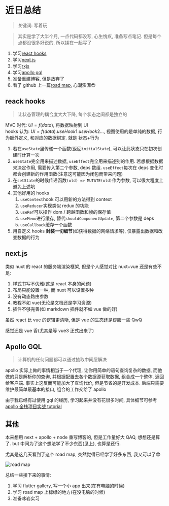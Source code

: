 # 近日总结

> 关键词: 写着玩

> 其实是学了大半个月, 一点代码都没写, 心生愧疚, 准备写点笔记. 但是每个点都没很多好说的, 所以揉在一起写了

1. 学习[react hooks](https://zh-hans.reactjs.org/docs/hooks-intro.html)
2. 学习[next.js](https://nextjs.frontendx.cn/)
3. 学习[rxjs](https://cn.rx.js.org/)
4. 学习[apollo gql](https://www.apollographql.com/)
5. 准备重建博客, 但是放弃了
6. 看了 github 上一篇[road map](https://github.com/kamranahmedse/developer-roadmap), 心潮澎湃:heart_eyes:

## reack hooks

> 让状态管理的耦合度大大下降, 每个状态之间都是独立的

MVC 时代: $UI = f(data)$, 将数据映射到 UI  
hooks 认为: $UI=f(data).useHook1.useHook2...$, 视图使用的是单纯的数据, 行为额外定义, 和对应的数据绑定. 就是 状态+行为

1. 若在`useState`里传递一个函数(返回`initialState`), 可以让此状态只在初次创建时计算一次
2. `useState`完全用来描述数据, `useEffect`完全用来描述别的作用. 若想根据数据来决定作用, 需要传入第二个参数, deps 数组. `useEffect`每次在 deps 变化时都会创建新的作用函数(注意这可能因为闭包而带来问题)
3. 在`setState`的时候传递函数`(old) => MUTATE(old)`作为参数, 可以很大程度上避免上述坑
4. 其他好用的 hooks
   1. `useContext`hook 可以用新的方法得到 context
   2. `useReducer`实现类似 redux 的功能
   3. `useRef`可以操作 dom / 跨越函数和帧的保存值
   4. `useMemo`进行缓存, 替代`shouldComponentUpdate`, 第二个参数是 deps
   5. `useCallback`缓存一个函数
5. 用自定义 hooks **封装一切细节**(如获得数据的网络请求等), 仅暴露出数据和改变数据的行为

## next.js

类似 nuxt 的 react 的服务端渲染框架, 但是个人感觉对比 nuxt+vue 还是有些不足:

1. 样式书写不优雅(这是 react 本身的问题)
2. 布局只能设置一种, 而 nuxt 可以设置多种
3. 没有动态路由参数
4. 教程不如 vue(无论是文档还是学习资源)
5. 插件不够完善(如 markdown 插件就不如 vue 做的好)

虽然 react 比 vue 的逻辑更清晰, 但是 vue 的生态还是舒服一些 QwQ

感觉还是 vue 香(尤其是等 vue3 正式出来了)

## Apollo GQL

> 计算机的任何问题都可以通过抽取中间层解决

apollo 实际上做的事情相当于一个代理, 让你用简单的语句查询复杂的数据, 而他做的只是解析你的查询,
并根据配置去各个数据源获取数据, 组合成一个整体, 返回给客户端. 事实上这反而可能加大了查询代价,
但是节省的是开发成本. 后端只需要维护最简单最基本的接口, 组合的工作交给了 apollo

由于我已经有过使用 gql 的经历, 学习起来并没有花很多时间, 具体细节可参考[apollo 全栈项目实战 tutorial](https://www.apollographql.com/docs/tutorial/introduction)

## 其他

本来想用 next + apollo + node 重写博客的, 但是工作量好大 QAQ, 想想还是算了. but 中间为了这个想法学了不少东西(见上), 也算是还行.

尤其是这几天看到了这个 road map, 突然觉得已经学了好多东西, 我又可以了:sunglasses:

![road map](https://s1.ax1x.com/2020/09/26/0PVFW8.png)

总结一些接下来的事情:

1. 学习 flutter gallery, 写一个小 app 出来(在有电脑的时候)
2. 学习 road map 上标绿的地方(在没电脑的时候)
3. 准备冰岩实习
